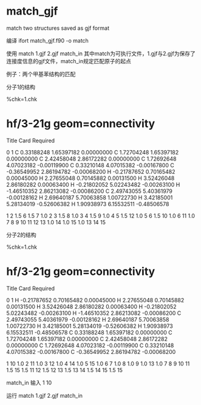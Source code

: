 # match_gjf
match two structures saved as gjf format

编译 ifort match_gjf.f90 -o match

使用 match 1.gjf 2.gjf match_in
其中match为可执行文件，1.gjf与2.gjf为保存了连接度信息的gjf文件，match_in规定匹配原子的起点

例子：两个甲基苯结构的匹配

分子1的结构

%chk=1.chk
# hf/3-21g geom=connectivity

Title Card Required

0 1
 C                  0.33188248    1.65397182    0.00000000
 C                  1.72704248    1.65397182    0.00000000
 C                  2.42458048    2.86172282    0.00000000
 C                  1.72692648    4.07023182   -0.00119900
 C                  0.33210148    4.07015382   -0.00167800
 C                 -0.36549952    2.86194782   -0.00068200
 H                 -0.21787652    0.70165482    0.00045000
 H                  2.27655048    0.70145882    0.00131500
 H                  3.52426048    2.86180282    0.00063400
 H                 -0.21802052    5.02243482   -0.00263100
 H                 -1.46510352    2.86213082   -0.00086200
 C                  2.49743055    5.40361979   -0.00128162
 H                  2.69640187    5.70063858    1.00722730
 H                  3.42185001    5.28134019   -0.52606382
 H                  1.90938973    6.15532511   -0.48506578

 1 2 1.5 6 1.5 7 1.0
 2 3 1.5 8 1.0
 3 4 1.5 9 1.0
 4 5 1.5 12 1.0
 5 6 1.5 10 1.0
 6 11 1.0
 7
 8
 9
 10
 11
 12 13 1.0 14 1.0 15 1.0
 13
 14
 15


分子2的结构

%chk=1.chk
# hf/3-21g geom=connectivity

Title Card Required

0 1
 H                 -0.21787652    0.70165482    0.00045000
 H                  2.27655048    0.70145882    0.00131500
 H                  3.52426048    2.86180282    0.00063400
 H                 -0.21802052    5.02243482   -0.00263100
 H                 -1.46510352    2.86213082   -0.00086200
 C                  2.49743055    5.40361979   -0.00128162
 H                  2.69640187    5.70063858    1.00722730
 H                  3.42185001    5.28134019   -0.52606382
 H                  1.90938973    6.15532511   -0.48506578
 C                  0.33188248    1.65397182    0.00000000
 C                  1.72704248    1.65397182    0.00000000
 C                  2.42458048    2.86172282    0.00000000
 C                  1.72692648    4.07023182   -0.00119900
 C                  0.33210148    4.07015382   -0.00167800
 C                 -0.36549952    2.86194782   -0.00068200

 1 10 1.0
 2 11 1.0
 3 12 1.0
 4 14 1.0
 5 15 1.0
 6 7 1.0 8 1.0 9 1.0 13 1.0
 7
 8
 9
 10 11 1.5 15 1.5
 11 12 1.5
 12 13 1.5
 13 14 1.5
 14 15 1.5
 15


match_in 输入
1 10

运行
match 1.gjf 2.gjf match_in
